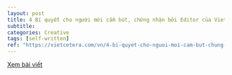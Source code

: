 ```yaml
---
layout: post
title: 4 Bí quyết cho người mới cầm bút, chứng nhận bởi Editor của Vietcetera
subtitle: 
categories: Creative
tags: [self-written]
ref: "https://vietcetera.com/vn/4-bi-quyet-cho-nguoi-moi-cam-but-chung-nhan-boi-editor-cua-vietcetera"
---
```

[Xem bài viết](https://vietcetera.com/vn/4-bi-quyet-cho-nguoi-moi-cam-but-chung-nhan-boi-editor-cua-vietcetera)

